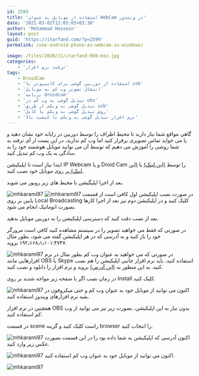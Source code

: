 ```yaml
---
id: 2599
title: 'استفاده از موبایل به عنوان WebCam در ویندوز'
date: '2021-03-02T12:05:05+03:30'
author: 'Mohammad Hossein'
layout: post
guid: 'https://itarfand.com/?p=2599'
permalink: /use-android-phone-as-webcam-in-windows/

image: /files/2020/11/itarfand-950-min.jpg
categories:
    - 'ترفند نرم افزار'
tags:
    - DroidCam
    - 'استفاده از دوربین گوشی برای کامپیوتر با usb'
    - 'انتقال تصویر وب کم به موبایل'
    - 'برنامه droidcam'
    - 'تبدیل گوشی به وب کم در obs'
    - 'تبدیل گوشی به وبکم از طریق usb'
    - 'روش تبدیل گوشی به وبکم با کابل'
    - 'نرم افزار تبدیل گوشی به وبکم با کیفیت بالا'
---
```


گاهی مواقع شما نیاز دارید تا محیط اطراف را توسط دوربین در رایانه خود نشان دهید و یا می خواید تماس تصویری برقرار کنید اما وب کم ندارید، در این پست از آی ترفند به شما روشی را آموزش می دهیم که توسط آن می توانید موبایل هوشمند خود را به سادگی به یک وب کم تبدیل کنید.

ابتدا نیاز است تا اپلیکیشن IP Webcam و یا Droid Cam را توسط [(این لینک)](https://play.google.com/store/apps/details?id=com.pas.webcam&hl=en_US&gl=US) یا [(این لینک) ](https://play.google.com/store/apps/details?id=com.dev47apps.droidcam&hl=en_US&gl=US)بر روی موبایل خود نصب کنید.

بعد از اجرا اپلیگیشن با محیط های زیر روبور می شوید.

![mhkarami97](/files/2020/11/itarfand-949-min.jpg)
![mhkarami97](/files/2020/11/itarfand-948-min.jpg)
در صورت نصب اپلیکیشن اول کافی است از قسمت پایین بر روی Local Broadcasting کلیک کنید و در اپلیکیشن دوم نیز بعد از اجرا کارها بصورت اتوماتیک انجام می شود.

بعد از نصب دقت کنید که دسترسی اپلیکیشن را به دوربین موبایل بدهید.

در صورتی که فقط می خواهید تصویر را در سیستم مشاهده کنید کافی است مرورگر خود را باز کنید و به آدرسی که در هر اپلیکیشن گفته می شود، بطور مثال ۱۹۲٫۱۶۸٫۱٫۱۰۱:۴۷۴۷ بروید.

![mhkarami97](/files/2020/11/itarfand-943-min.jpg)
در صورتی که می خواهید به عنوان وب کم بطور مثال در نرم افزارهایی مانند OBS یا Skype استفاده کنید، باید نرم افزار جانبی اپلیکیشن را هم نصب کنید. به این منظور به [(این آدرس)](https://www.dev47apps.com/droidcam/windows/) بروید و نرم افزار را دانلود و نصب کنید.

در زمان نصب اگر با صفحه زیر مواجه شدید بر روی Install کلیک کنید.

![mhkarami97](/files/2020/11/itarfand-942-min.jpg)
اکنون می توانید از موبایل خود به عنوان وب کم و حتی میکروفون در بقیه نرم افزارهای ویندوز استفاده کنید.

همچنین در نرم افزار OBS بدون نیاز به این اپلیکیشن، بصورت زیر نیز می توانید از وب کم استفاده کنید:

در قسمت scene راست کلیک کنید و گزینه browser را انتخاب کنید.

![mhkarami97](/files/2020/11/itarfand-946-min.jpg)
اکنون آدرسی که اپلیکیشن به شما داده بود را در این قسمت بصورت عکس زیر وارد کنید.

![mhkarami97](/files/2020/11/itarfand-947-min.jpg)
اکنون می توانید از موبایل خود به عنوان وب کم استفاده کنید.

![mhkarami97](/files/2020/11/itarfand-944-min.jpg)
